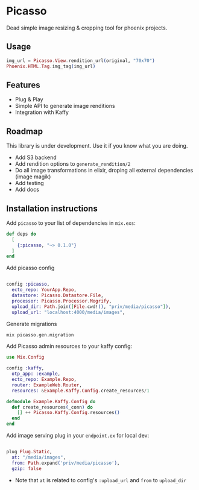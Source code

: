 # Picasso

Dead simple image resizing & cropping tool for phoenix projects.

## Usage

```elixir
img_url = Picasso.View.rendition_url(original, "70x70")
Phoenix.HTML.Tag.img_tag(img_url)
```

## Features

* Plug & Play
* Simple API to generate image renditions
* Integration with Kaffy

## Roadmap

This library is under development. Use it if you know what you are doing.

* Add S3 backend
* Add rendition options to `generate_rendition/2`
* Do all image transformations in elixir, droping all external dependencies (image magik)
* Add testing
* Add docs

## Installation instructions

Add `picasso` to your list of dependencies in `mix.exs`:

```elixir
def deps do
  [
    {:picasso, "~> 0.1.0"}
  ]
end
```

Add picasso config

```elixir

config :picasso,
  ecto_repo: YourApp.Repo,
  datastore: Picasso.Datastore.File,
  processor: Picasso.Processor.Mogrify,
  upload_dir: Path.join([File.cwd!(), "priv/media/picasso"]),
  upload_url: "localhost:4000/media/images",

```

Generate migrations

```bash
mix picasso.gen.migration
```


Add Picasso admin resources to your kaffy config:

```elixir
use Mix.Config

config :kaffy,
  otp_app: :example,
  ecto_repo: Example.Repo,
  router: ExampleWeb.Router,
  resources: &Example.Kaffy.Config.create_resources/1

defmodule Example.Kaffy.Config do
  def create_resources(_conn) do
    [] ++ Picasso.Kaffy.Config.resources()
  end
end
```

Add image serving plug in your `endpoint.ex` for local dev:

```elixir

plug Plug.Static,
  at: "/media/images",
  from: Path.expand('priv/media/picasso'),
  gzip: false

```

* Note that `at` is related to config's `:upload_url` and `from` to `upload_dir`